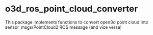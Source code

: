 # o3d_ros_point_cloud_converter
This package implements functions to convert open3d point cloud into sensor_msgs/PointCloud2 ROS message (and vice versa)

